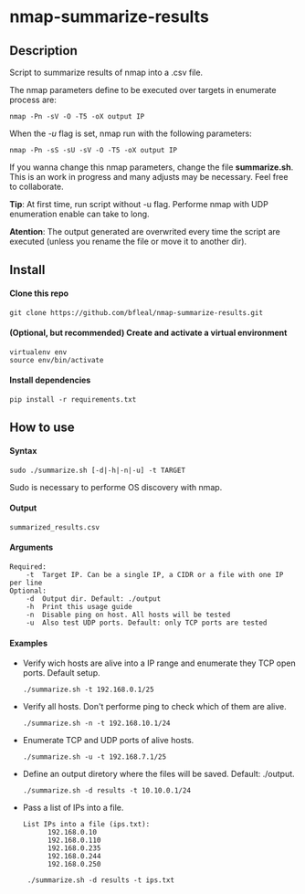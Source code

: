 # nmap-summarize-results

## Description

Script to summarize results of nmap into a .csv file.

The nmap parameters define to be executed over targets in enumerate process are: 
	
	nmap -Pn -sV -O -T5 -oX output IP
	
When the *-u* flag is set, nmap run with the following parameters:

	nmap -Pn -sS -sU -sV -O -T5 -oX output IP
	
If you wanna change this nmap parameters, change the file **summarize.sh**. This is an work in progress and many adjusts may be necessary. Feel free to collaborate.

**Tip**: At first time, run script without -u flag. Performe nmap with UDP enumeration enable can take to long.

**Atention**: The output generated are overwrited every time the script are executed (unless you rename the file or move it to another dir).
	
## Install 

#### Clone this repo

	git clone https://github.com/bfleal/nmap-summarize-results.git
	
#### (Optional, but recommended) Create and activate a virtual environment

	virtualenv env
	source env/bin/activate

#### Install dependencies 

	pip install -r requirements.txt

## How to use

#### Syntax

	sudo ./summarize.sh [-d|-h|-n|-u] -t TARGET
	
Sudo is necessary to performe OS discovery with nmap.

#### Output

	summarized_results.csv

#### Arguments

	Required:
		-t	Target IP. Can be a single IP, a CIDR or a file with one IP per line
	Optional:
		-d	Output dir. Default: ./output
		-h	Print this usage guide
		-n	Disable ping on host. All hosts will be tested
		-u	Also test UDP ports. Default: only TCP ports are tested

#### Examples

* Verify wich hosts are alive into a IP range and enumerate they TCP open ports. Default setup.

      ./summarize.sh -t 192.168.0.1/25

* Verify all hosts. Don't performe ping to check which of them are alive. 

      ./summarize.sh -n -t 192.168.10.1/24
      
* Enumerate TCP and UDP ports of alive hosts.

      ./summarize.sh -u -t 192.168.7.1/25
      
* Define an output diretory where the files will be saved. Default: ./output.

      ./summarize.sh -d results -t 10.10.0.1/24
      
* Pass a list of IPs into a file.
      
      List IPs into a file (ips.txt):
       		192.168.0.10
       		192.168.0.110
       		192.168.0.235
       		192.168.0.244
       		192.168.0.250
       
       ./summarize.sh -d results -t ips.txt
   
